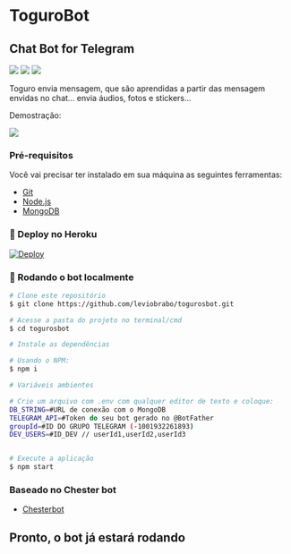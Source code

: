 ﻿# ToguroBot

## Chat Bot for Telegram

[![](https://img.shields.io/badge/Telegram-@togurosbot-blue)](https://t.me/TogurosBot)
[![](https://img.shields.io/badge/Suporte-@kylorensbot-1b2069)](https://t.me/kylorensbot)
[![](https://img.shields.io/badge/Telegram-Update_Toguro-blue)](https://t.me/togurovisao)

Toguro envia mensagem, que são aprendidas a partir das mensagem envidas no chat... envia áudios, fotos e stickers...

Demostração:

[![](https://i.imgur.com/qc6PrG8.png)](#)

### Pré-requisitos

Você vai precisar ter instalado em sua máquina as seguintes ferramentas:

-   [Git](https://git-scm.com)
-   [Node.js](https://nodejs.org/en/)
-   [MongoDB](https://cloud.mongodb.com/)

### 🤖 Deploy no Heroku

[![Deploy](https://www.herokucdn.com/deploy/button.svg)](https://heroku.com/deploy)

### 🤖 Rodando o bot localmente

```bash
# Clone este repositório
$ git clone https://github.com/leviobrabo/togurosbot.git

# Acesse a pasta do projeto no terminal/cmd
$ cd togurosbot

# Instale as dependências

# Usando o NPM:
$ npm i

# Variáveis ambientes

# Crie um arquivo com .env com qualquer editor de texto e coloque:
DB_STRING=#URL de conexão com o MongoDB
TELEGRAM_API=#Token do seu bot gerado no @BotFather
groupId=#ID DO GRUPO TELEGRAM (-1001932261893)
DEV_USERS=#ID_DEV // userId1,userId2,userId3


# Execute a aplicação
$ npm start

```

### Baseado no Chester bot

-   [Chesterbot](https://github.com/Rev3rs1d/chesterbot)

## Pronto, o bot já estará rodando
